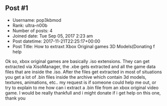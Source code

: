 ## Post #1
- Username: pop3kbmod
- Rank: ultra-n00b
- Number of posts: 4
- Joined date: Tue Sep 05, 2017 2:23 am
- Post datetime: 2017-11-21T22:25:17+00:00
- Post Title: How to extraxt Xbox Original games 3D Models(Donating f help

Ok so, xbox original games are basically .iso extensions. They can get extracted via XisoManager, the .xbe gets extracted and all the game data files that are inside the .iso. After the files get extracted in most of situations you get a lot of .bin files inside the archive which contain 3d models, textures, animations, etc.. 
my request is if someone could help me out, or try to explain to me how can i extract a .bin file from an xbox original video game. I would be really thankfull and i might donate if i get help on this one, thank you
